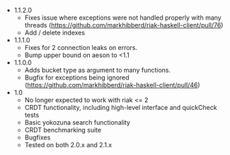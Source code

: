 * 1.1.2.0
  - Fixes issue where exceptions were not handled properly with many threads (https://github.com/markhibberd/riak-haskell-client/pull/76)
  - Add / delete indexes
* 1.1.1.0
  - Fixes for 2 connection leaks on errors.
  - Bump upper bound on aeson to <1.1
* 1.1.0.0
  - Adds bucket type as argument to many functions.
  - Bugfix for exceptions being ignored (https://github.com/markhibberd/riak-haskell-client/pull/46)
* 1.0
  - No longer expected to work with riak <= 2
  - CRDT functionality, including high-level interface
	and quickCheck tests
  - Basic yokozuna search functionality
  - CRDT benchmarking suite
  - Bugfixes
  - Tested on both 2.0.x and 2.1.x
